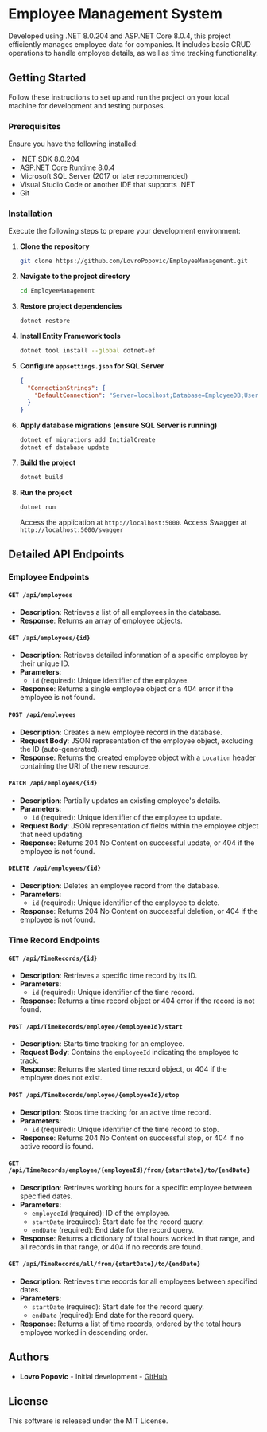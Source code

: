 
# Employee Management System

Developed using .NET 8.0.204 and ASP.NET Core 8.0.4, this project efficiently manages employee data for companies. It includes basic CRUD operations to handle employee details, as well as time tracking functionality.

## Getting Started

Follow these instructions to set up and run the project on your local machine for development and testing purposes.

### Prerequisites

Ensure you have the following installed:

- .NET SDK 8.0.204
- ASP.NET Core Runtime 8.0.4
- Microsoft SQL Server (2017 or later recommended)
- Visual Studio Code or another IDE that supports .NET
- Git

### Installation

Execute the following steps to prepare your development environment:

1. **Clone the repository**
   ```bash
   git clone https://github.com/LovroPopovic/EmployeeManagement.git
   ```

2. **Navigate to the project directory**

   ```bash
   cd EmployeeManagement
   ```

3. **Restore project dependencies**

   ```bash
   dotnet restore
   ```

4. **Install Entity Framework tools**

   ```bash
   dotnet tool install --global dotnet-ef
   ```

5. **Configure `appsettings.json` for SQL Server**

   ```json
   {
     "ConnectionStrings": {
       "DefaultConnection": "Server=localhost;Database=EmployeeDB;User Id=sa;Password=your_password;"
     }
   }
   ```

6. **Apply database migrations (ensure SQL Server is running)**

   ```bash
   dotnet ef migrations add InitialCreate
   dotnet ef database update
   ```

7. **Build the project**

   ```bash
   dotnet build
   ```

8. **Run the project**
   ```bash
   dotnet run
   ```
   Access the application at `http://localhost:5000`.
   Access Swagger at `http://localhost:5000/swagger`
## Detailed API Endpoints

### Employee Endpoints

#### `GET /api/employees`
- **Description**: Retrieves a list of all employees in the database.
- **Response**: Returns an array of employee objects.

#### `GET /api/employees/{id}`
- **Description**: Retrieves detailed information of a specific employee by their unique ID.
- **Parameters**:
  - `id` (required): Unique identifier of the employee.
- **Response**: Returns a single employee object or a 404 error if the employee is not found.

#### `POST /api/employees`
- **Description**: Creates a new employee record in the database.
- **Request Body**: JSON representation of the employee object, excluding the ID (auto-generated).
- **Response**: Returns the created employee object with a `Location` header containing the URI of the new resource.

#### `PATCH /api/employees/{id}`
- **Description**: Partially updates an existing employee's details.
- **Parameters**:
  - `id` (required): Unique identifier of the employee to update.
- **Request Body**: JSON representation of fields within the employee object that need updating.
- **Response**: Returns 204 No Content on successful update, or 404 if the employee is not found.

#### `DELETE /api/employees/{id}`
- **Description**: Deletes an employee record from the database.
- **Parameters**:
  - `id` (required): Unique identifier of the employee to delete.
- **Response**: Returns 204 No Content on successful deletion, or 404 if the employee is not found.

### Time Record Endpoints

#### `GET /api/TimeRecords/{id}`
- **Description**: Retrieves a specific time record by its ID.
- **Parameters**:
  - `id` (required): Unique identifier of the time record.
- **Response**: Returns a time record object or 404 error if the record is not found.

#### `POST /api/TimeRecords/employee/{employeeId}/start`
- **Description**: Starts time tracking for an employee.
- **Request Body**: Contains the `employeeId` indicating the employee to track.
- **Response**: Returns the started time record object, or 404 if the employee does not exist.

#### `POST /api/TimeRecords/employee/{employeeId}/stop`
- **Description**: Stops time tracking for an active time record.
- **Parameters**:
  - `id` (required): Unique identifier of the time record to stop.
- **Response**: Returns 204 No Content on successful stop, or 404 if no active record is found.

#### `GET /api/TimeRecords/employee/{employeeId}/from/{startDate}/to/{endDate}`
- **Description**: Retrieves working hours for a specific employee between specified dates.
- **Parameters**:
  - `employeeId` (required): ID of the employee.
  - `startDate` (required): Start date for the record query.
  - `endDate` (required): End date for the record query.
- **Response**: Returns a dictionary of total hours worked in that range, and all records in that range, or 404 if no records are found.

#### `GET /api/TimeRecords/all/from/{startDate}/to/{endDate}`
- **Description**: Retrieves time records for all employees between specified dates.
- **Parameters**:
  - `startDate` (required): Start date for the record query.
  - `endDate` (required): End date for the record query.
- **Response**: Returns a list of time records, ordered by the total hours employee worked in descending order.


## Authors

- **Lovro Popovic** - Initial development - [GitHub](https://github.com/LovroPopovic)

## License

This software is released under the MIT License.


